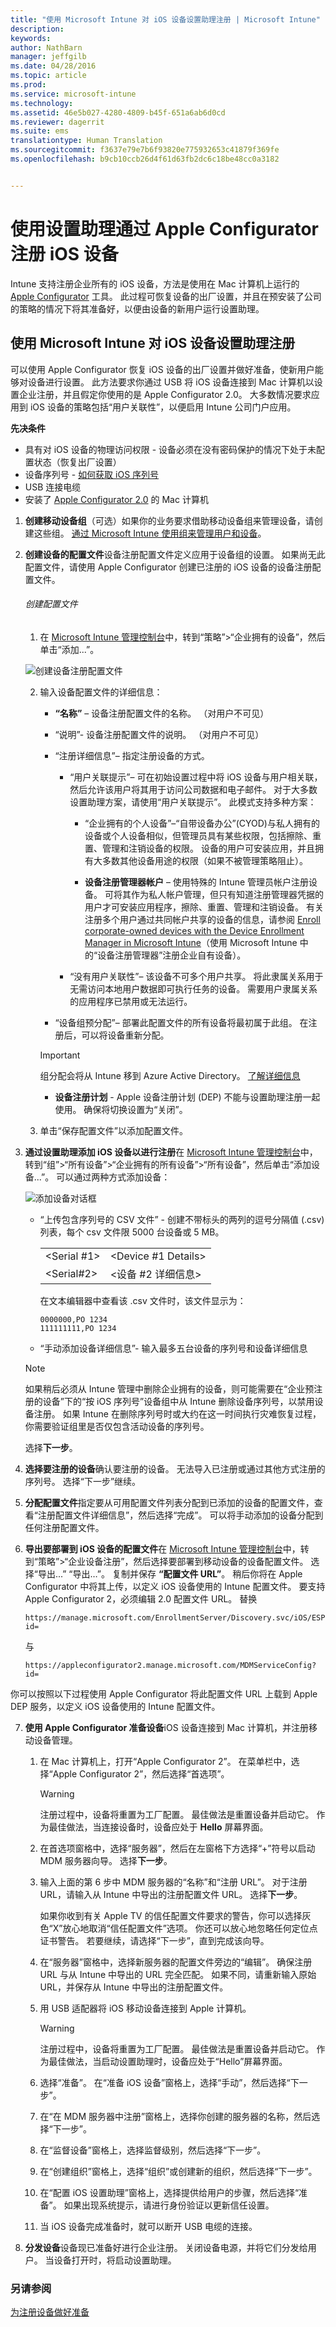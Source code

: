 ```yaml
---
title: "使用 Microsoft Intune 对 iOS 设备设置助理注册 | Microsoft Intune"
description: 
keywords: 
author: NathBarn
manager: jeffgilb
ms.date: 04/28/2016
ms.topic: article
ms.prod: 
ms.service: microsoft-intune
ms.technology: 
ms.assetid: 46e5b027-4280-4809-b45f-651a6ab6d0cd
ms.reviewer: dagerrit
ms.suite: ems
translationtype: Human Translation
ms.sourcegitcommit: f3637e79e7b6f93820e775932653c41879f369fe
ms.openlocfilehash: b9cb10ccb26d4f61d63fb2dc6c18be48cc0a3182


---
```


# 使用设置助理通过 Apple Configurator 注册 iOS 设备
Intune 支持注册企业所有的 iOS 设备，方法是使用在 Mac 计算机上运行的 [Apple Configurator](http://go.microsoft.com/fwlink/?LinkId=518017) 工具。 此过程可恢复设备的出厂设置，并且在预安装了公司的策略的情况下将其准备好，以便由设备的新用户运行设置助理。


## 使用 Microsoft Intune 对 iOS 设备设置助理注册
可以使用 Apple Configurator 恢复 iOS 设备的出厂设置并做好准备，使新用户能够对设备进行设置。  此方法要求你通过 USB 将 iOS 设备连接到 Mac 计算机以设置企业注册，并且假定你使用的是 Apple Configurator 2.0。 大多数情况要求应用到 iOS 设备的策略包括“用户关联性”，以便启用 Intune 公司门户应用。

**先决条件**
* 具有对 iOS 设备的物理访问权限 - 设备必须在没有密码保护的情况下处于未配置状态（恢复出厂设置）
* 设备序列号 - [如何获取 iOS 序列号](https://support.apple.com/en-us/HT204308)
* USB 连接电缆
* 安装了 [Apple Configurator 2.0](https://itunes.apple.com/us/app/apple-configurator-2/id1037126344?mt=12) 的 Mac 计算机


1.  **创建移动设备组**（可选）如果你的业务要求借助移动设备组来管理设备，请创建这些组。 [通过 Microsoft Intune 使用组来管理用户和设备](use-groups-to-manage-users-and-devices-with-microsoft-intune.md)。

2.  **创建设备的配置文件**设备注册配置文件定义应用于设备组的设置。 如果尚无此配置文件，请使用 Apple Configurator 创建已注册的 iOS 设备的设备注册配置文件。

    ###### 创建配置文件

    1.  在 [Microsoft Intune 管理控制台](http://manage.microsoft.com)中，转到“策略”&gt;“企业拥有的设备”，然后单击“添加...”。

    ![创建设备注册配置文件](../media/pol-sa-corp-enroll.png)

    2.  输入设备配置文件的详细信息：

        -   **“名称”** – 设备注册配置文件的名称。 （对用户不可见）

        -   “说明”- 设备注册配置文件的说明。 （对用户不可见）

        -   “注册详细信息”– 指定注册设备的方式。

            -   “用户关联提示”– 可在初始设置过程中将 iOS 设备与用户相关联，然后允许该用户将其用于访问公司数据和电子邮件。 对于大多数设置助理方案，请使用“用户关联提示”。
            此模式支持多种方案：

                -   “企业拥有的个人设备”–“自带设备办公”(CYOD)与私人拥有的设备或个人设备相似，但管理员具有某些权限，包括擦除、重置、管理和注销设备的权限。 设备的用户可安装应用，并且拥有大多数其他设备用途的权限（如果不被管理策略阻止）。

                -   **设备注册管理器帐户** – 使用特殊的 Intune 管理员帐户注册设备。 可将其作为私人帐户管理，但只有知道注册管理器凭据的用户才可安装应用程序，擦除、重置、管理和注销设备。 有关注册多个用户通过共同帐户共享的设备的信息，请参阅 [Enroll corporate-owned devices with the Device Enrollment Manager in Microsoft Intune](enroll-corporate-owned-devices-with-the-device-enrollment-manager-in-microsoft-intune.md)（使用 Microsoft Intune 中的“设备注册管理器”注册企业自有设备）。

            -   “没有用户关联性”– 该设备不可多个用户共享。 将此隶属关系用于无需访问本地用户数据即可执行任务的设备。 需要用户隶属关系的应用程序已禁用或无法运行。

        -   “设备组预分配”– 部署此配置文件的所有设备将最初属于此组。 在注册后，可以将设备重新分配。

        >[!Important]
        >组分配会将从 Intune 移到 Azure Active Directory。 [了解详细信息](http://go.microsoft.com/fwlink/?LinkID=787064)

          -  **设备注册计划** - Apple 设备注册计划 (DEP) 不能与设置助理注册一起使用。 确保将切换设置为“关闭”。

    3.  单击“保存配置文件”以添加配置文件。

3.  **通过设置助理添加 iOS 设备以进行注册**在 [Microsoft Intune 管理控制台](http://manage.microsoft.com)中，转到“组”&gt;“所有设备”&gt;“企业拥有的所有设备”&gt;“所有设备”，然后单击“添加设备...”。 可以通过两种方式添加设备：

    ![添加设备对话框](../media/pol-SA-enroll-iOS-SetupAssistant.png)

    -   “上传包含序列号的 CSV 文件” - 创建不带标头的两列的逗号分隔值 (.csv) 列表，每个 csv 文件限 5000 台设备或 5 MB。

        |||
        |-|-|
        |&lt;Serial #1&gt;|&lt;Device #1 Details&gt;|
        |&lt;Serial#2&gt;|&lt;设备 #2 详细信息&gt;|
        在文本编辑器中查看该 .csv 文件时，该文件显示为：

        ```
        0000000,PO 1234
        111111111,PO 1234
        ```

    -   “手动添加设备详细信息”- 输入最多五台设备的序列号和设备详细信息

    > [!NOTE]
    > 如果稍后必须从 Intune 管理中删除企业拥有的设备，则可能需要在“企业预注册的设备”下的“按 iOS 序列号”设备组中从 Intune 删除设备序列号，以禁用设备注册。  如果 Intune 在删除序列号时或大约在这一时间执行灾难恢复过程，你需要验证组里是否仅包含活动设备的序列号。

    选择**下一步**。

4.  **选择要注册的设备**确认要注册的设备。 无法导入已注册或通过其他方式注册的序列号。 选择“下一步”继续。

5.  **分配配置文件**指定要从可用配置文件列表分配到已添加的设备的配置文件，查看“注册配置文件详细信息”，然后选择“完成”。 可以将手动添加的设备分配到任何注册配置文件。

6.  **导出要部署到 iOS 设备的配置文件**在 [Microsoft Intune 管理控制台](http://manage.microsoft.com)中，转到“策略”&gt;“企业设备注册”，然后选择要部署到移动设备的设备配置文件。 选择“导出...” “导出…”。 复制并保存 **“配置文件 URL”**。 稍后你将在 Apple Configurator 中将其上传，以定义 iOS 设备使用的 Intune 配置文件。
    要支持 Apple Configurator 2，必须编辑 2.0 配置文件 URL。 替换
    ```
    https://manage.microsoft.com/EnrollmentServer/Discovery.svc/iOS/ESProxy?id=
    ```
    与

    ```
    https://appleconfigurator2.manage.microsoft.com/MDMServiceConfig?id=
    ```

   你可以按照以下过程使用 Apple Configurator 将此配置文件 URL 上载到 Apple DEP 服务，以定义 iOS 设备使用的 Intune 配置文件。



7.  **使用 Apple Configurator 准备设备**iOS 设备连接到 Mac 计算机，并注册移动设备管理。

    1.  在 Mac 计算机上，打开“Apple Configurator 2”。 在菜单栏中，选择“Apple Configurator 2”，然后选择“首选项”。

         > [!WARNING]
         > 注册过程中，设备将重置为工厂配置。 最佳做法是重置设备并启动它。 作为最佳做法，当连接设备时，设备应处于 **Hello** 屏幕界面。

    2. 在首选项窗格中，选择“服务器”，然后在左窗格下方选择“+”符号以启动 MDM 服务器向导。 选择**下一步**。

    3. 输入上面的第 6 步中 MDM 服务器的“名称”和“注册 URL”。 对于注册 URL，请输入从 Intune 中导出的注册配置文件 URL。 选择**下一步**。  

       如果你收到有关 Apple TV 的信任配置文件要求的警告，你可以选择灰色“X”放心地取消“信任配置文件”选项。 你还可以放心地忽略任何定位点证书警告。 若要继续，请选择“下一步”，直到完成该向导。

    4.  在“服务器”窗格中，选择新服务器的配置文件旁边的“编辑”。 确保注册 URL 与从 Intune 中导出的 URL 完全匹配。 如果不同，请重新输入原始 URL，并保存从 Intune 中导出的注册配置文件。

    5.  用 USB 适配器将 iOS 移动设备连接到 Apple 计算机。

        > [!WARNING]
        > 注册过程中，设备将重置为工厂配置。 最佳做法是重置设备并启动它。 作为最佳做法，当启动设置助理时，设备应处于“Hello”屏幕界面。

    6.  选择“准备”。 在“准备 iOS 设备”窗格上，选择“手动”，然后选择“下一步”。

    7. 在“在 MDM 服务器中注册”窗格上，选择你创建的服务器的名称，然后选择“下一步”。

    8. 在“监督设备”窗格上，选择监督级别，然后选择“下一步”。

    9. 在“创建组织”窗格上，选择“组织”或创建新的组织，然后选择“下一步”。

    10. 在“配置 iOS 设置助理”窗格上，选择提供给用户的步骤，然后选择“准备”。 如果出现系统提示，请进行身份验证以更新信任设置。  

    11. 当 iOS 设备完成准备时，就可以断开 USB 电缆的连接。  

8.  **分发设备**设备现已准备好进行企业注册。 关闭设备电源，并将它们分发给用户。 当设备打开时，将启动设置助理。



### 另请参阅
[为注册设备做好准备](get-ready-to-enroll-devices-in-microsoft-intune.md)



<!--HONumber=Jul16_HO1-->


